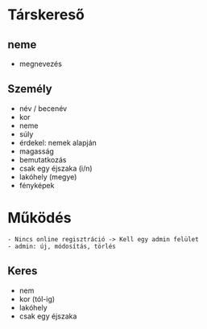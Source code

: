 # Társkereső

## neme
  - megnevezés

## Személy
  - név / becenév
  - kor
  - neme
  - súly
  - érdekel: nemek alapján
  - magasság
  - bemutatkozás
  - csak egy éjszaka (i/n)
  - lakóhely (megye)
  - fényképek

# Működés
    - Nincs online regisztráció -> Kell egy admin felület
    - admin: új, módosítás, törlés

## Keres
  - nem
  - kor (tól-ig)
  - lakóhely
  - csak egy éjszaka    
